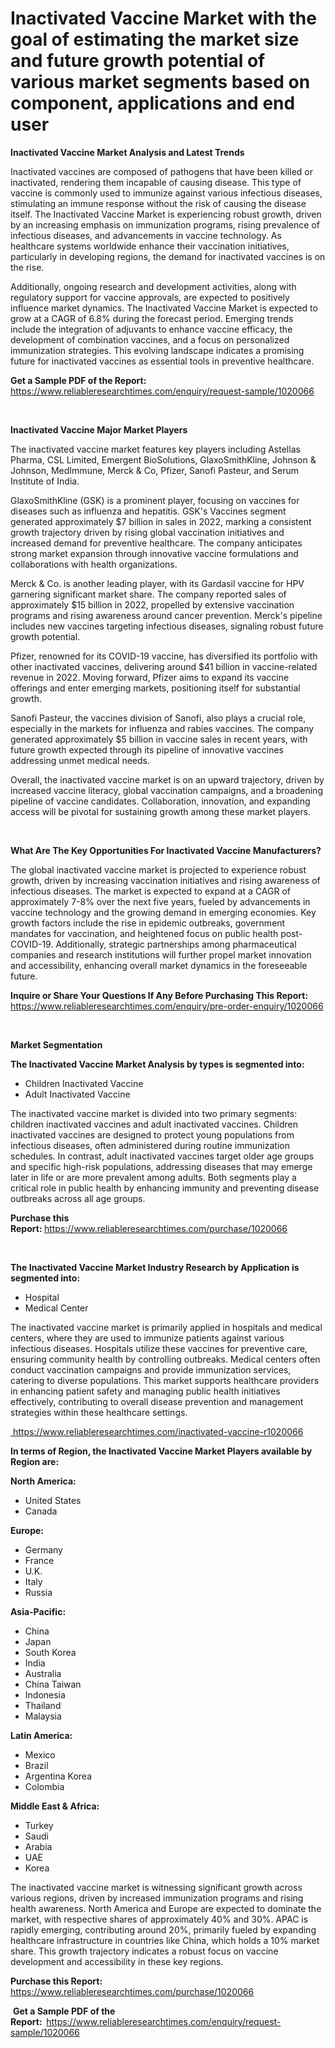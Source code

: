 <p><h1>Inactivated Vaccine Market with the goal of estimating the market size and future growth potential of various market segments based on component, applications and end user</h1></p><p><strong>Inactivated Vaccine Market Analysis and Latest Trends</strong></p>
<p><p>Inactivated vaccines are composed of pathogens that have been killed or inactivated, rendering them incapable of causing disease. This type of vaccine is commonly used to immunize against various infectious diseases, stimulating an immune response without the risk of causing the disease itself. The Inactivated Vaccine Market is experiencing robust growth, driven by an increasing emphasis on immunization programs, rising prevalence of infectious diseases, and advancements in vaccine technology. As healthcare systems worldwide enhance their vaccination initiatives, particularly in developing regions, the demand for inactivated vaccines is on the rise.</p><p>Additionally, ongoing research and development activities, along with regulatory support for vaccine approvals, are expected to positively influence market dynamics. The Inactivated Vaccine Market is expected to grow at a CAGR of 6.8% during the forecast period. Emerging trends include the integration of adjuvants to enhance vaccine efficacy, the development of combination vaccines, and a focus on personalized immunization strategies. This evolving landscape indicates a promising future for inactivated vaccines as essential tools in preventive healthcare.</p></p>
<p><strong>Get a Sample PDF of the Report:&nbsp;</strong> <a href="https://www.reliableresearchtimes.com/enquiry/request-sample/1020066?utm_campaign=2244&utm_medium=2&utm_source=Github&utm_content=ia&utm_term=19042025&utm_id=inactivated-vaccine">https://www.reliableresearchtimes.com/enquiry/request-sample/1020066</a></p>
<p>&nbsp;</p>
<p><strong>Inactivated Vaccine Major Market Players</strong></p>
<p><p>The inactivated vaccine market features key players including Astellas Pharma, CSL Limited, Emergent BioSolutions, GlaxoSmithKline, Johnson & Johnson, MedImmune, Merck & Co, Pfizer, Sanofi Pasteur, and Serum Institute of India. </p><p>GlaxoSmithKline (GSK) is a prominent player, focusing on vaccines for diseases such as influenza and hepatitis. GSK's Vaccines segment generated approximately $7 billion in sales in 2022, marking a consistent growth trajectory driven by rising global vaccination initiatives and increased demand for preventive healthcare. The company anticipates strong market expansion through innovative vaccine formulations and collaborations with health organizations. </p><p>Merck & Co. is another leading player, with its Gardasil vaccine for HPV garnering significant market share. The company reported sales of approximately $15 billion in 2022, propelled by extensive vaccination programs and rising awareness around cancer prevention. Merck's pipeline includes new vaccines targeting infectious diseases, signaling robust future growth potential.</p><p>Pfizer, renowned for its COVID-19 vaccine, has diversified its portfolio with other inactivated vaccines, delivering around $41 billion in vaccine-related revenue in 2022. Moving forward, Pfizer aims to expand its vaccine offerings and enter emerging markets, positioning itself for substantial growth.</p><p>Sanofi Pasteur, the vaccines division of Sanofi, also plays a crucial role, especially in the markets for influenza and rabies vaccines. The company generated approximately $5 billion in vaccine sales in recent years, with future growth expected through its pipeline of innovative vaccines addressing unmet medical needs.</p><p>Overall, the inactivated vaccine market is on an upward trajectory, driven by increased vaccine literacy, global vaccination campaigns, and a broadening pipeline of vaccine candidates. Collaboration, innovation, and expanding access will be pivotal for sustaining growth among these market players.</p></p>
<p>&nbsp;</p>
<p><strong>What Are The Key Opportunities For Inactivated Vaccine Manufacturers?</strong></p>
<p><p>The global inactivated vaccine market is projected to experience robust growth, driven by increasing vaccination initiatives and rising awareness of infectious diseases. The market is expected to expand at a CAGR of approximately 7-8% over the next five years, fueled by advancements in vaccine technology and the growing demand in emerging economies. Key growth factors include the rise in epidemic outbreaks, government mandates for vaccination, and heightened focus on public health post-COVID-19. Additionally, strategic partnerships among pharmaceutical companies and research institutions will further propel market innovation and accessibility, enhancing overall market dynamics in the foreseeable future.</p></p>
<p><strong>Inquire or Share Your Questions If Any Before Purchasing This Report:</strong> <a href="https://www.reliableresearchtimes.com/enquiry/pre-order-enquiry/1020066?utm_campaign=2244&utm_medium=2&utm_source=Github&utm_content=ia&utm_term=19042025&utm_id=inactivated-vaccine">https://www.reliableresearchtimes.com/enquiry/pre-order-enquiry/1020066</a></p>
<p>&nbsp;</p>
<p><strong>Market Segmentation</strong></p>
<p><strong>The Inactivated Vaccine Market Analysis by types is segmented into:</strong></p>
<p><ul><li>Children Inactivated Vaccine</li><li>Adult Inactivated Vaccine</li></ul></p>
<p><p>The inactivated vaccine market is divided into two primary segments: children inactivated vaccines and adult inactivated vaccines. Children inactivated vaccines are designed to protect young populations from infectious diseases, often administered during routine immunization schedules. In contrast, adult inactivated vaccines target older age groups and specific high-risk populations, addressing diseases that may emerge later in life or are more prevalent among adults. Both segments play a critical role in public health by enhancing immunity and preventing disease outbreaks across all age groups.</p></p>
<p><strong>Purchase this Report:&nbsp;</strong><a href="https://www.reliableresearchtimes.com/purchase/1020066?utm_campaign=2244&utm_medium=2&utm_source=Github&utm_content=ia&utm_term=19042025&utm_id=inactivated-vaccine">https://www.reliableresearchtimes.com/purchase/1020066</a></p>
<p>&nbsp;</p>
<p><strong>The Inactivated Vaccine Market Industry Research by Application is segmented into:</strong></p>
<p><ul><li>Hospital</li><li>Medical Center</li></ul></p>
<p><p>The inactivated vaccine market is primarily applied in hospitals and medical centers, where they are used to immunize patients against various infectious diseases. Hospitals utilize these vaccines for preventive care, ensuring community health by controlling outbreaks. Medical centers often conduct vaccination campaigns and provide immunization services, catering to diverse populations. This market supports healthcare providers in enhancing patient safety and managing public health initiatives effectively, contributing to overall disease prevention and management strategies within these healthcare settings.</p></p>
<p><a href="https://www.reliableresearchtimes.com/inactivated-vaccine-r1020066?utm_campaign=2244&utm_medium=2&utm_source=Github&utm_content=ia&utm_term=19042025&utm_id=inactivated-vaccine">&nbsp;https://www.reliableresearchtimes.com/inactivated-vaccine-r1020066</a></p>
<p><strong>In terms of Region, the Inactivated Vaccine Market Players available by Region are:</strong></p>
<p>
    <p> <strong> North America: </strong>
        <ul>
            <li>United States</li>
            <li>Canada</li>
        </ul>
        </p> 
    <p> <strong> Europe: </strong>
        <ul>
            <li>Germany</li>
            <li>France</li>
            <li>U.K.</li>
            <li>Italy</li>
            <li>Russia</li>
        </ul>
        </p> 
    <p> <strong> Asia-Pacific: </strong>
        <ul>
            <li>China</li>
            <li>Japan</li>
            <li>South Korea</li>
            <li>India</li>
            <li>Australia</li>
            <li>China Taiwan</li>
            <li>Indonesia</li>
            <li>Thailand</li>
            <li>Malaysia</li>
        </ul>
        </p> 
    <p> <strong> Latin America: </strong>
        <ul>
            <li>Mexico</li>
            <li>Brazil</li>
            <li>Argentina Korea</li>
            <li>Colombia</li>
        </ul>
        </p> 
    <p> <strong> Middle East & Africa: </strong>
        <ul>
            <li>Turkey</li>
            <li>Saudi</li>
            <li>Arabia</li>
            <li>UAE</li>
            <li>Korea</li>
        </ul>
    </p>
    </p>
<p><p>The inactivated vaccine market is witnessing significant growth across various regions, driven by increased immunization programs and rising health awareness. North America and Europe are expected to dominate the market, with respective shares of approximately 40% and 30%. APAC is rapidly emerging, contributing around 20%, primarily fueled by expanding healthcare infrastructure in countries like China, which holds a 10% market share. This growth trajectory indicates a robust focus on vaccine development and accessibility in these key regions.</p></p>
<p><strong>Purchase this Report: </strong><a href="https://www.reliableresearchtimes.com/purchase/1020066?utm_campaign=2244&utm_medium=2&utm_source=Github&utm_content=ia&utm_term=19042025&utm_id=inactivated-vaccine">https://www.reliableresearchtimes.com/purchase/1020066</a></p>
<p>&nbsp;<strong>Get a Sample PDF of the Report:&nbsp;&nbsp;</strong><a href="https://www.reliableresearchtimes.com/enquiry/request-sample/1020066?utm_campaign=2244&utm_medium=2&utm_source=Github&utm_content=ia&utm_term=19042025&utm_id=inactivated-vaccine">https://www.reliableresearchtimes.com/enquiry/request-sample/1020066</a></p>
<p><strong></strong></p>
<p><p></p><p></p><p></p></p>
